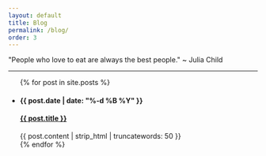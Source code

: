 ```yaml
---
layout: default
title: Blog
permalink: /blog/
order: 3
---
```


<!doctype html>
<html>
  <head>
    <meta charset="utf-8">
    <meta http-equiv="X-UA-Compatible" content="chrome=1">
    <title>anita mehrotra</title>
    <link rel="stylesheet" href="stylesheets/styles.css">
    <link rel="stylesheet" href="stylesheets/github-light.css">
    <meta name="viewport" content="width=device-width, initial-scale=1, user-scalable=no">
  </head>

<div class="body">
  <div class="inner-body">
  <p class="quote">"People who love to eat are always the best people." ~ Julia Child</p>
  <hr class="line">
  <ul class="post-list">
    {% for post in site.posts %}
    <li class="list">
      <h4 class="date">{{ post.date | date: "%-d %B %Y" }}</h4>
      <h4 class="post-title"><a href="{{ post.url | prepend: site.baseurl }}">{{ post.title }}</a></h4>
      {{ post.content | strip_html | truncatewords: 50 }}
    </li>
    {% endfor %}
  </ul>
  </div>
</div>

</head>
</html>